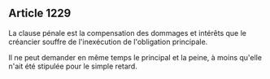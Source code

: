 Article 1229
----
La clause pénale est la compensation des dommages et intérêts que le créancier
souffre de l'inexécution de l'obligation principale.

Il ne peut demander en même temps le principal et la peine, à moins qu'elle
n'ait été stipulée pour le simple retard.

